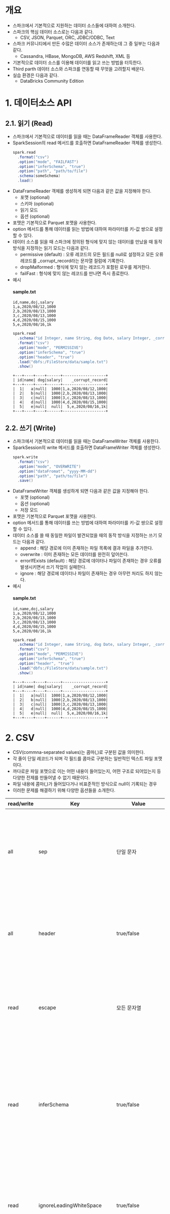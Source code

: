 # 개요
- 스파크에서 기본적으로 지원하는 데이터 소스들에 대하여 소개한다.
- 스파크의 핵심 데이터 소스로는 다음과 같다.
  - CSV, JSON, Parquet, ORC, JDBC/ODBC, Text
- 스파크 커뮤니티에서 만든 수많은 데이터 소스가 존재하는데 그 중 일부는 다음과 같다.
  - Cassandra, HBase, MongoDB, AWS Redshift, XML 등
- 기본적으로 데이터 소스를 이용해 데이터를 읽고 쓰는 방법을 터득한다.
- Third parth 데이터 소스와 스파크를 연동할 때 무엇을 고려할지 배운다.
- 실습 환경은 다음과 같다.
  - DataBricks Community Edition

# 1. 데이터소스 API

## 2.1. 읽기 (Read)
- 스파크에서 기본적으로 데이터를 읽을 때는 DataFrameReader 객체를 사용한다.
- SparkSession의 read 메서드를 호출하면 DataFrameReader 객체를 생성한다.
  ```scala
  spark.read
    .format("csv")
    .option("mode", "FAILFAST")
    .option("inferSchema", "true")
    .option("path", "path/to/file")
    .schema(someSchema)
    .load()
  ```
- DataFrameReader 객체를 생성하게 되면 다음과 같은 값을 지정해야 한다.
  - 포맷 (optional)
  - 스키마 (optional)
  - 읽기 모드
  - 옵션 (optional)
- 포맷은 기본적으로 Parquet 포맷을 사용한다.
- option 메서드를 통해 데이터를 읽는 방법에 대하여 파라미터를 키-값 쌍으로 설정할 수 있다.
- 데이터 소스를 읽을 때 스파크에 정의된 형식에 맞지 않는 데이터를 만났을 때 동작 방식을 지정하는 읽기 모드는 다음과 같다.
  - permissive (default) : 오류 레코드의 모든 필드를 null로 설정하고 모든 오류 레코드를 _corrupt_record라는 문자열 컬럼에 기록한다.
  - dropMalformed : 형식에 맞지 않는 레코드가 포함된 로우를 제거한다.
  - failFast : 형식에 맞지 않는 레코드를 만나면 즉시 종료한다.
- 예시
  #### sample.txt
  ```text
  id,name,doj,salary
  1,a,2020/08/12,1000
  2,b,2020/08/13,1000
  3,c,2020/08/13,1000
  4,d,2020/08/15,1000
  5,e,2020/08/16,1k
  ```
  ```scala
  spark.read
    .schema("id Integer, name String, dog Date, salary Integer, _corrupt_record String")
    .format("csv")
    .option("mode", "PERMISSIVE")
    .option("inferSchema", "true")
    .option("header", "true")
    .load("dbfs:/FileStore/data/sample.txt")
    .show()
  ```
  ```text
  +---+----+----+------+-------------------+
  | id|name| dog|salary|    _corrupt_record|
  +---+----+----+------+-------------------+
  |  1|   a|null|  1000|1,a,2020/08/12,1000|
  |  2|   b|null|  1000|2,b,2020/08/13,1000|
  |  3|   c|null|  1000|3,c,2020/08/13,1000|
  |  4|   d|null|  1000|4,d,2020/08/15,1000|
  |  5|   e|null|  null|  5,e,2020/08/16,1k|
  +---+----+----+------+-------------------+
  ```
  
## 2.2. 쓰기 (Write)
- 스파크에서 기본적으로 데이터를 읽을 때는 DataFrameWriter 객체를 사용한다.
- SparkSession의 write 메서드를 호출하면 DataFrameWriter 객체를 생성한다.
  ```scala
  spark.write
    .format("csv")
    .option("mode", "OVERWRITE")
    .option("dataFromat", "yyyy-MM-dd")
    .option("path", "path/to/file")
    .save()
  ```
- DataFrameWriter 객체를 생성하게 되면 다음과 같은 값을 지정해야 한다. 
  - 포맷 (optional)
  - 옵션 (optional)
  - 저장 모드 
- 포맷은 기본적으로 Parquet 포맷을 사용한다. 
- option 메서드를 통해 데이터를 쓰는 방법에 대하여 파라미터를 키-값 쌍으로 설정할 수 있다. 
- 데이터 소스를 쓸 때 동일한 파일이 발견되었을 때의 동작 방식을 지정하는 쓰기 모드는 다음과 같다.
  - append : 해당 경로에 이미 존재하는 파일 목록에 결과 파일을 추가한다.
  - overwrite : 이미 존재하는 모든 데이터를 완전히 덮어쓴다.
  - errorIfExists (default) : 해당 경로에 데이터나 파일이 존재하는 경우 오류를 발생시키면서 쓰기 작업이 실패한다.
  - ignore : 해당 경로에 데이터나 파일이 존재하는 경우 아무런 처리도 하지 않는다.
- 예시
  #### sample.txt
  ```text
  id,name,doj,salary
  1,a,2020/08/12,1000
  2,b,2020/08/13,1000
  3,c,2020/08/13,1000
  4,d,2020/08/15,1000
  5,e,2020/08/16,1k
  ```
  ```scala
  spark.read
    .schema("id Integer, name String, dog Date, salary Integer, _corrupt_record String")
    .format("csv")
    .option("mode", "PERMISSIVE")
    .option("inferSchema", "true")
    .option("header", "true")
    .load("dbfs:/FileStore/data/sample.txt")
    .show()
  ```
  ```text
  +---+----+----+------+-------------------+
  | id|name| dog|salary|    _corrupt_record|
  +---+----+----+------+-------------------+
  |  1|   a|null|  1000|1,a,2020/08/12,1000|
  |  2|   b|null|  1000|2,b,2020/08/13,1000|
  |  3|   c|null|  1000|3,c,2020/08/13,1000|
  |  4|   d|null|  1000|4,d,2020/08/15,1000|
  |  5|   e|null|  null|  5,e,2020/08/16,1k|
  +---+----+----+------+-------------------+
  ```
  
# 2. CSV
- CSV(commna-separated values)는 콤마(,)로 구분된 값을 의미한다.
- 각 줄이 단일 레코드가 되며 각 필드를 콤마로 구분하는 일반적인 텍스트 파일 포맷이다.
- 까다로운 파일 포맷으로 이는 어떤 내용이 들어있는지, 어떤 구조로 되어있는지 등 다양한 전제를 만들어낼 수 없기 때문이다. 
- 파일 내용에 콤마(,)가 들어있다거나 비표준적인 방식으로 null이 기록되는 경우
- 이러한 문제를 해결하기 위해 다양한 옵션들을 소개한다.

|read/write|Key|Value| Default                    | 설명                                                                         |
|---|---|---|----------------------------|----------------------------------------------------------------------------|
|all|sep|단일 문자| ,                          | 각 필드와 값을 구분하는데 사용되는 단일 문자                                                  |
|all|header|true/false| false                      | 첫 번째 줄이 컬럼명인지 나타내는 불리언값                                                    |
|read|escape|모든 문자열| \                          | 스파크에서 이스케이프 처리할 문자                                                         |
|read|inferSchema|true/false| false                      | 스파크가 파일을 읽을 때 컬럼의 데이터 타입을 추론할 지 정의                                         |
|read|ignoreLeadingWhiteSpace|true/false| false                      | 값을 읽을 때 값의 선행 공백을 무시할지 정의                                                  |
|read|ignoreTrailingWhiteSpace|true/false| false                      | 값을 읽을 때 값의 후행 공백을 무시할지 정의                                                  |
|all|nullValue|모든 문자열| ""                         | 파일에서 null 값을 나타내는 문자                                                       |
|all|nanValue|모든 문자열| NaN                        | CSV 파일에서 NaN이 값없음을 나타내는 문자를 선언                                             |
|all|positiveInf|모든 문자열 또는 문자| Inf                        | 양의 무한 값을 나타내는 문자(열)을 선언                                                    |
|all|negativeInf|모든 문자열 또는 문자| -Inf                       | 음의 무한 값을 나타내는 문자(열)을 선언                                                    |
|all|compression/codec|none, uncompressed, bzip2, defalte, gzip, lz4, snappy| none                       | 스파크가 파일을 읽고 쓸 때 사용하는 압축 코덱을 정의                                             |
|all|dateFormat|자바의 SimpleDataFormat을 따르는 모든 문자열 또는 문자| yyyy-MM-dd                 | 날짜 데이터 타입인 모든 필드에서 사용할 날짜 형식                                               |
|all|timestampFormat|자바의 SimpleDataFormat을 따르는 모든 문자열 또는 문자| yyyy-MM-dd'T'HH:mm:ss.SSSZZ | 타임스탬프 데이터 타입인 모든 필드에서 사용할 날짜 형식                                            |
|read|maxColumns|모든 정수| 20480                      | 파일을 구성하는 최대 컬럼 수를 선언                                                       |
|read|maxCharsPerColumn|모든 정수| 1000000                    | 컬럼의 문자 최대 길이를 선언                                                           |
|read|escapeQuotes|true/false| true                       | 스파크가 파일의 라인에 포함된 인용부호를 이스케이프 할 지 선언                                        |
|read|maxMalformedLogPerPartition|모든 정수| 10                         | 스파크가 각 파티션 별로 비정상적인 레코드를 발견했을 때 기록할 최대 수. 해당 숫자를 초과하는 비 정상적인 레코드는 모두 무시된다. |
|write|quoteAll|true/false| false                      | 인용부호 문자가 있는 값을 이스케이프 처리하지 않고 전체 값을 인용 부호로 묶을지 여부                           |
|read|multiLine|true/false| false                      | 하나의 논리적 레코드가 여러 줄로 이어진 CSV 파일 읽기를 허용할지 여부                                  |

- 읽기 예시
  ```scala
  import org.apache.spark.sql.types.{StructField, StructType, StringType, LongType}

  val myManualSchema = new StructType(Array(
  new StructField("DEST_COUNTRY_NAME", StringType, true),
  new StructField("ORIGIN_COUNTRY_NAME", StringType, true),
  new StructField("count", LongType, true)))
  
  val csv_df = spark.read.format("csv")
  .option("header", "true")
  .option("mode", "FAILFAST")
  .schema(myManualSchema)
  .load("dbfs:/FileStore/data/2010_summary.csv")
  
  csv_df.show()
  ```
- 쓰기 예시
  ```scala
  csv_df.write.format("csv").mode("overwrite").option("sep", "\t").save("/tmp/2010_summary.csv")
  ```
- 스파크는 지연 연산 특성이 있으므로 데이터 프레임을 정의하는 시점이 아닌 잡 실행 시점에만 오류가 발생한다.

# 3. JSON
- JSON(JavaScript Object Notion)은 기본적으로 줄로 구분된(line-delimidated) JSON을 기본적으로 사용한다.
- 또한, multiLine 옵션을 사용하여 줄로 구분된 방식과 여러 줄로 구분된 방식을 선택적으로 사용할 수 있다.
- 줄로 구분된 JSON의 포맷이 안정적인 포맷이므로 이 방식을 사용하는 것을 추천한다.
- JSON 객체를 다룰 때 사용하는 옵션은 다음과 같다.

|read/write|Key|Value| Default                    | 설명                                                                         |
|---|---|---|----------------------------|----------------------------------------------------------------------------|
|all|compression/codec|none, uncompressed, bzip2, defalte, gzip, lz4, snappy|none|스파크가 파일을 읽고 쓸 때 사용하는 압축 코덱을 정의|
|all|dateFormat|자바의 SimpleDataFormat을 따르는 모든 문자열 또는 문자|yyyy-MM-dd|날짜 데이터 타입인 모든 필드에서 사용할 날짜 형식|
|all|timestampFormat|자바의 SimpleDataFormat을 따르는 모든 문자열 또는 문자|yyyy-MM-dd'T'HH:mm:ss.SSSZZ|타임스탬프 데이터 타입인 모든 필드에서 사용할 날짜 형식|
|read|primitiveAsString|ture/false|false|모든 primitive 값을 문자열로 추정할지 정의|
|read|allowComments|true/false|false|JSON 레코드에서 자바나 C++ 스타일로 된 코멘트를 무시할지 정의|
|read|alloUnquotedFieldNames|true/false|false|인용부호로 감싸여 있지 않은 JSON 필드명을 허용할지 정의|
|read|allowSingleQuotes|true/false|true|인용부호로 큰따옴표(") 대신 작은따옴표(')를 허용할지 정의|
|read|allowNumericLeadingZeros|true/false|false|숫자 앞에 0을 허용할지 정의|
|read|alloBackslashEscapingAnyCharacter|true/false|false|백슬리시 인용부호 메커니즘을 사용한 인용부호를 허용할지 정의|
|read|ColumnNameOfCorruptRecord|모든 문자열|spark.sql.columnNameOfCorruptRecord 속성의 설정값|permissive 모드에서 생성된 비정상 문자열을 가진 새로운 필드명을 변경할 수 있다. 해당 값을 설정하면 spark.sql.columnNameOfCorruptRecord 설정값 대신 적용|
|read|multiLine|true/false|false|줄로 구분되지 않은 JSON 파일의 읽기를 허용할지 정의|

- 읽기 예시
  ```scala
  spark.read.format("json")
    .option("mode", "FAILFAST")
    .schema(myManualSchema)
    .load("dbfs:/FileStore/data/flight-data/json/2010_summary.json")
    .show(5) 
  ```
  ```text
  +-----------------+-------------------+-----+
  |DEST_COUNTRY_NAME|ORIGIN_COUNTRY_NAME|count|
  +-----------------+-------------------+-----+
  |    United States|            Romania|    1|
  |    United States|            Ireland|  264|
  |    United States|              India|   69|
  |            Egypt|      United States|   24|
  |Equatorial Guinea|      United States|    1|
  +-----------------+-------------------+-----+
  ```
- 쓰기 예시
  ```scala
  csv_df.write.format("json").mode("overwrite").save("/tmp/my-json-file.json")
  ```
  ```shell
  %fs
  ls /tmp/my-json-file.json/
  ```
  ```text
  path,name,size,modificationTime
  dbfs:/tmp/my-json-file.json/_SUCCESS,_SUCCESS,0,1690830377000
  dbfs:/tmp/my-json-file.json/_committed_5178524152520899269,_committed_5178524152520899269,112,1690830377000
  dbfs:/tmp/my-json-file.json/_started_5178524152520899269,_started_5178524152520899269,0,1690830376000
  dbfs:/tmp/my-json-file.json/part-00000-tid-5178524152520899269-2cb0b929-046b-45a8-9157-077740e18ab0-4-1-c000.json,part-00000-tid-5178524152520899269-2cb0b929-046b-45a8-9157-077740e18ab0-4-1-c000.json,21353,1690830377000
  ```
  ```shell
  %fs
  head /tmp/my-json-file.json/part-00000-tid-5178524152520899269-2cb0b929-046b-45a8-9157-077740e18ab0-4-1-c000.json
  ```
  ```text
  {"DEST_COUNTRY_NAME":"United States","ORIGIN_COUNTRY_NAME":"Romania","count":1}
  {"DEST_COUNTRY_NAME":"United States","ORIGIN_COUNTRY_NAME":"Ireland","count":264}
  {"DEST_COUNTRY_NAME":"United States","ORIGIN_COUNTRY_NAME":"India","count":69}
  {"DEST_COUNTRY_NAME":"Egypt","ORIGIN_COUNTRY_NAME":"United States","count":24}
  ... (skip)
  ```
  
# 4. Parquet
- Parquet는 다양한 스토리지 최적화 기술을 제공하는 오픈소스로 만들어진 컬럼 기반의 데이터 저장 방식이다. 
- 저장소 공간을 절약할 수 있고 전체 파일을 읽는 대신 개별 컬럼을 읽을 수 있으며 컬럼 기반의 압축 기능을 제공한다. 
- 특히, 아파치 스파크와 호환이 잘되기 때문에 스파크의 기본 파일 포맷으로 사용된다. 
- Parquet는 JSON, CSV보다 훨씬 효율적으로 동작하므로 장기 저장용 데이터는 Parquet 포맷으로 저장하는 것을 추천한다. 
- 또한, 복합 데이터 타입(struct, array, map)을 지원한다. 
- Parquet 데이터를 다룰 때 사용하는 옵션은 다음과 같다.

|read/write|Key|Value| Default                    | 설명                                                                         |
|---|---|---|----------------------------|----------------------------------------------------------------------------|
|all|compression/codec|none, uncompressed, bzip2, defalte, gzip, lz4, snappy|none|스파크가 파일을 읽고 쓸 때 사용하는 압축 코덱을 정의|
|read|mergeSchema|true/false|spark.sql.parquet.mergeSchema 속성의 설정값|동일한 테이블이나 폴더에 신규 추가된 Parquet 파일에 컬럼을 점진적으로 추가할 수 있다. 이러한 기능을 활성화하거나 비활성화하기 위해 해당 옵션을 사용한다.|

  - Parquet 경우에는 데이터를 저장할 때 자체 스키마를 사용해 데이터를 저장하기 때문에 옵션이 거의 없다. 
  - DataFrame을 표현하기 위해 정확한 스키마가 필요한 경우에만 스키마를 설정한다. (schema-on-read 방식을 지원하기 때문에 사실 거의 필요는 없음)
  - Parquet 파일은 스키마가 파일 자체에 내장되어 있으므로 스키마 추정이 필요 없다.

- 읽기 예시
  ```scala
  spark.read.format("parquet")
    .load("dbfs:/FileStore/data/flight-data/parquet/2010-summary.parquet")
    .show(5)
  ```
  ```text
  +-----------------+-------------------+-----+
  |DEST_COUNTRY_NAME|ORIGIN_COUNTRY_NAME|count|
  +-----------------+-------------------+-----+
  |    United States|            Romania|    1|
  |    United States|            Ireland|  264|
  |    United States|              India|   69|
  |            Egypt|      United States|   24|
  |Equatorial Guinea|      United States|    1|
  +-----------------+-------------------+-----+
  only showing top 5 rows
    ```
- 쓰기 예시
  ```scala
  csv_df.write.format("parquet").mode("overwrite").save("/tmp/my-parquet-file.parquet")
  ```
  ```shell
  %fs
  ls FileStore/data/flight-data/parquet/2010-summary.parquet/
  ```
  ```text
  path,name,size,modificationTime
  dbfs:/tmp/my-parquet-file.parquet/_SUCCESS,_SUCCESS,0,1690831196000
  dbfs:/tmp/my-parquet-file.parquet/_committed_7876934312199867966,_committed_7876934312199867966,122,1690831196000
  dbfs:/tmp/my-parquet-file.parquet/_started_7876934312199867966,_started_7876934312199867966,0,1690831193000
  dbfs:/tmp/my-parquet-file.parquet/part-00000-tid-7876934312199867966-8f4c074c-aacf-4f26-906f-1e24c267c467-5-1-c000.snappy.parquet,part-00000-tid-7876934312199867966-8f4c074c-aacf-4f26-906f-1e24c267c467-5-1-c000.snappy.parquet,5488,1690831196000
  ```

# 5. ORC
- ORC는 하둡 워크로드를 위해 설계된 자기 기술적(self-describing)이며 데이터 타입을 인식할 수 있는 컬럼 기반의 파일 포맷이다. 
- 대규모 스트리밍 읽기에 최적화되어 있을 뿐만 아니라 필요한 로우를 신속하게 찾아낼 수 있는 기능이 통합되어 있다. 
- 스파크에서는 ORC 파일 포맷을 효율적으로 사용할 수 있으므로 별도의 옵션 지정 없이 데이터를 읽을 수 있다.
- Parquet 파일은 스파크에 최적화 된 반면 ORC는 Hive에 최적화되어 있다.
- 읽기 예시
  ```scala
  spark.read.format("orc")
    .load("dbfs:/FileStore/data/flight-data/orc/2010-summary.orc")
    .show(5)
  ```
  ```text
  +-----------------+-------------------+-----+
  |DEST_COUNTRY_NAME|ORIGIN_COUNTRY_NAME|count|
  +-----------------+-------------------+-----+
  |    United States|            Romania|    1|
  |    United States|            Ireland|  264|
  |    United States|              India|   69|
  |            Egypt|      United States|   24|
  |Equatorial Guinea|      United States|    1|
  +-----------------+-------------------+-----+
  ```
- 쓰기 예시
  ```scala
  csv_df.write.format("orc").mode("overwrite").save("/tmp/my-orc-file.orc")
  ```
  ```shell
  %fs 
  ls /tmp/my-orc-file.orc/
  ```
  ```text
  path,name,size,modificationTime
  dbfs:/tmp/my-orc-file.orc/_SUCCESS,_SUCCESS,0,1690832777000
  dbfs:/tmp/my-orc-file.orc/_committed_2739091522261783320,_committed_2739091522261783320,118,1690832777000
  dbfs:/tmp/my-orc-file.orc/_started_2739091522261783320,_started_2739091522261783320,0,1690832776000
  dbfs:/tmp/my-orc-file.orc/part-00000-tid-2739091522261783320-500ff9ea-c56d-4303-af08-696279992748-9-1-c000.snappy.orc,part-00000-tid-2739091522261783320-500ff9ea-c56d-4303-af08-696279992748-9-1-c000.snappy.orc,3929,1690832776000
  ```

# 6. SQL 데이터베이스
- 사용자는 SQL를 지원하는 다양한 시스템에 SQL 데이터 소스를 연결할 수 있다.
- 예를 들어 MySQL, PostgreSQL, Oracle 데이터베이스에 접속할 수 있다.
- 데이터베이스는 인증 정보나 접속과 관련된 옵션이 추가적으로 필요하고 실제로 데이터베이스 시스템에 접속이 가능한지 네트워크 상태를 확인해야 한다.
- 해당 단원에서는 SQLite 실행을 위한 참고용 샘플을 대상으로 실습을 진행한다.
- 데이터베이스의 데이터를 읽고 쓰기 위해서는 스파크 classpath에 데이터베이스의 JDBC 드라이버를 추가하고 적절한 JDBC Jar 파일을 제공해야 한다.
  - 예시 : PostgreSQL
  ```shell
  %sh
  ./bin/spark-shell \
  --driver-class-path postgresql-9.4.1207.jar \
  --jars postgresql-9.4.1207.jar
  ```
- JDBC 데이터 소스를 다룰 때 옵션은 다음과 같다.

|속성명| 의미                                                                                                                                                                                                                                                                                     |
|---|----------------------------------------------------------------------------------------------------------------------------------------------------------------------------------------------------------------------------------------------------------------------------------------|
|url| 접속을 위한 JDBC URL. 소스 시스템에 특화된 설정은 URL에 지정할 수 있다. <br> ex) jdbc:postgresql://localhost/test?user=fred&password=secret|
|dbtable| 읽을 JDBC 테이블을 설정한다. SQL 쿼리의 FROM 절에 유효한 모든 것을 사용할 수 있다. <br> 예를 들어 전체 테이블 대신 괄호 안에 서브쿼리를 사용할 수도 있다.|
|driver| 지정한 URL에 접속할 때 사용할 JDBC 드라이버 클래스 명을 지정한다.|
|partitionColumn,lowerBound, upperBound| 세 가지 옵션은 항상 같이 지정해야 하며, numPartitions 또한 반드시 지정해야 한다. <br> 이러한 속성은 다수의 워커에서 병렬로 테이블을 나눠 읽는 방법을 정의한다. partitionColumn은 반드시 해당 테이블의 수치형 컬럼이어야 한다. <br> lowerBound와 upperBound는 테이블의 로우를 필터링하는데 사용되는 것이 아니라 각 파티션의 범위를 결정하는데 사용된다. <br> 따라서 테이블의 모든 로우는 분할되어 반환된다. <br> 해당 옵션은 읽기에만 적용된다. |
|numPartitions| 테이블의 데이터를 병렬로 읽거나 쓰기 작업에 사용할 수 있는 최대 파티션 수를 결정한다. <br> 해당 속성은 최대 동시 JDBC 연결 수를 결정한다. <br> 쓰기에 사용되는 파티션 수가 이 값을 초과하는 경우 쓰기 연산 전에 coalesce(numPartitions)를 실행하여 파티션 수를 해당 값에 맞게 줄이게 된다.|
|fetchSize| 한 번에 얼마나 많은 로우를 가져올지 결정하는 JDBC의 fetch size를 설정한다.<br> 해당 옵션은 기본적으로 fetch size가 작게 설정된 JDBC 드라이버의 성능을 올리는데 도움이 된다. (Oracle default:10) <br> 해당 옵션은 읽기에만 적용된다.|
|batchSize| 한 번에 얼마나 많은 로우를 저장할지 결정하는 JDBC의 batch size를 설정한다. <br> 해당 옵션은 JDBC 드라이버의 성능을 향상시킬 수 있다. <br> 해당 옵션은 쓰기에만 적용되며 기본값은 1000이다.|
|isolationLevel| 현재 연결에 적용되는 트랜잭션 격리 수준을 정의한다. <br> 해당 옵션은 JDBC Connection 객체에서 정의하는 표준 트랜잭션 격리 수준에 해당하는 None, READ_COMMITTED, READ_UNCOMMITTED, REPETABLE_READ, SERIALIZABLE 중에 하나가 될 수 있다. (자세한 내용은 java.sql.Connection 문서를 참고)                                                                       |
|truncate| JDBC writer 관련 옵션이다. SaveMode.Overwrite가 활성화 되면 스파크는 기존 테이블을 삭제하거나 재생성하는 대신 데이터베이스의 truncate 명령을 실행한다. <br> 이런 동작 방식이 더 효율적일 수 있으며 인덱스 같은 테이블 메타데이터가 제거되는 현상을 방지할 수 있다. <br> 하지만 신규 데이터가 현재 스키마와 다른 경우와 같이 일부 경우에는 정상적으로 동작하지 않을 수 있다. <br> 해당 옵션의 기본값은 false이며 쓰기에만 적용된다.             |
|createTableOptions| JDBC write 관련 옵션이다. 해당 옵션을 지정하면 테이블 생성 시 특정 테이블의 데이터베이스와 파티션 옵션을 설정할 수 있다. <br> ex) CREATE TABLE t (name string) ENGINE=InnoDB <br> 해당 옵션은 쓰기에만 적용된다.|
|createTableColumnTypes| 테이블을 생성할 때 기본값 대신 데이터베이스 컬럼 데이터 타입을 정의한다. <br> 데이터 타입 정보는 반드시 CREATE TABLE 구문에서 사용하는 컬럼 정의 구문과 동일한 형식으로 지정해야 한다. <br> 지정된 타입은 유효한 스파크 SQL 타입이어야 한다. <br> 해당 옵션은 쓰기에만 적용된다.|

- 읽기 예시
  ```scala
  val driver =  "org.sqlite.JDBC"
  val path = "tmp/my_sqlite.db"
  val url = s"jdbc:sqlite:/${path}"
  val tablename = "flight_info"
  ```
  ```scala
  import java.sql.DriverManager
  val connection = DriverManager.getConnection(url)
  connection.isClosed()
  connection.close()
  ```
  ```scala
  val dbDataFrame = spark.read.format("jdbc")
    .option("url", url)
    .option("dbtable", tablename)
    .option("driver",  driver)
    .load()
  
  dbDataFrame.show(5)
  ```
  ```text
  +-----------------+-------------------+-----+
  |DEST_COUNTRY_NAME|ORIGIN_COUNTRY_NAME|count|
  +-----------------+-------------------+-----+
  |    United States|            Romania|    1|
  |    United States|            Ireland|  264|
  |    United States|              India|   69|
  |            Egypt|      United States|   24|
  |Equatorial Guinea|      United States|    1|
  +-----------------+-------------------+-----+
  ```
  - 스파크에는 데이터베이스 테이블에서 스키마 정보를 읽어 테이블에 존재하는 컬럼의 데이터 타입을 스파크의 데이터 타입으로 변환한다.
  - 따라서 생성된 데이터 프레임은 스파크의 데이터 프레임 처럼 자유롭게 사용할 수 있다.
- 쓰기 예시
  ```scala
  val newPath = "jdbc:sqlite://tmp/my-sqlite.db"
  csv_df.write.mode("overwrite").jdbc(newPath, tablename, props)
  ```
  ```scala
  spark.read.jdbc(newPath, tablename, props).count() // 255
  ```
  ```text
  res131: Long = 255
  ```
## 7.1. 쿼리 푸시 다운
- 스파크는 DataFrame을 만들기 전에 데이터베이스 자체에서 데이터를 필터링하도록 만들 수 있다.
- 예를 들어, 아래 예제에서 사용한 쿼리의 실행 계획을 한 번 보면 테이블의 여러 컬럼 중 관련이 있는 컬럼만 선택한다는 것을 알 수 있다.
  ```scala
  dbDataFrame.select("DEST_COUNTRY_NAME").distinct().explain
  ```
  ```text
  == Physical Plan ==
  AdaptiveSparkPlan isFinalPlan=false
  +- HashAggregate(keys=[DEST_COUNTRY_NAME#733], functions=[])
    +- Exchange hashpartitioning(DEST_COUNTRY_NAME#733, 200), ENSURE_REQUIREMENTS, [plan_id=404]
        +- HashAggregate(keys=[DEST_COUNTRY_NAME#733], functions=[])
            +- Scan JDBCRelation(flight_info) [numPartitions=1] [DEST_COUNTRY_NAME#733] PushedFilters: [], ReadSchema: struct<DEST_COUNTRY_NAME:string>
  ```
- 스파크는 특정 유형의 쿼리를 더 나은 방식으로 처리할 수 있다.
- Dataframe에 filter를 명시하면 스파크는 해당 필터에 대한 처리를 데이터베이스로 위임(push down) 한다.
  ```scala
  dbDataFrame.filter("DEST_COUNTRY_NAME in ('Anguilla', 'Sweden')").explain
  ```
  ```text
  == Physical Plan ==
  *(1) Scan JDBCRelation(flight_info) [numPartitions=1] [DEST_COUNTRY_NAME#733,ORIGIN_COUNTRY_NAME#734,count#735]
  PushedFilters: [*In(DEST_COUNTRY_NAME, [Anguilla,Sweden])], ReadSchema: struct<DEST_COUNTRY_NAME:string,ORIGIN_COUNTRY_NAME:string,count:decimal(20,0)>
  ```
- 스파크의 모든 함수는 사용하는 SQL 데이터베이스에 맞게 변환하지 못하는 경우도 있다.
- 이러한 경우에는 전체 SQL 쿼리를 데이터베이스에 전달하여 DataFrame으로 전달받을 수 있다.
  ```scala
  val pushdownQuery = """(SELECT DISTINCT(DEST_COUNTRY_NAME) FROM flight_info) AS flight_info"""

  val dbDataFrame = spark.read.format("jdbc")
  .option("url", url).option("dbtable", pushdownQuery).option("driver",  driver)
  .load()

  dbDataFrame.show(5)
  ```
  ```text
  +-----------------+
  |DEST_COUNTRY_NAME|
  +-----------------+
  |    United States|
  |            Egypt|
  |Equatorial Guinea|
  |       Costa Rica|
  |          Senegal|
  +-----------------+

  ```
  ```scala
  dbDataFrame.explain
  ```
  ```text
  == Physical Plan ==
  *(1) Scan JDBCRelation((SELECT DISTINCT(DEST_COUNTRY_NAME) FROM flight_info)
  AS flight_info) [numPartitions=1] [DEST_COUNTRY_NAME#779] PushedFilters: [], ReadSchema: struct<DEST_COUNTRY_NAME:string>
  ```
## 7.2. 데이터베이스 병렬로 읽기
- 스파크는 파일 크기, 파일 유형 그리고 압축 방식에 따라 여러 파일을 읽어 하나의 파티션으로 만들거나 여러 파티션을 하나의 파일로 만드는 알고리즘을 가지고 잇다.
- 파일이 가진 유연성은 SQL 데이터베이스에도 존재하지만 몇 가지 수동적인 설정이 필요하다.
  - 이전 옵션 목록 중 numPartitions 옵션을 사용하여 읽기 및 쓰기용 동시 작업 수를 제한할 수 있는 최대 파티션 수를 설정할 수 있다.
  ```scala
  val dbDataFrame = spark.read.format("jdbc")
    .option("url", url).option("dbtable", tablename).option("driver", driver)
    .option("numPartitions", 10).load()
  ```
  - numPartitions 값이 너무 높으면 동시에 많은 쿼리가 발생하기 때문에 성능이 저하될 수 있다. 50보다 높게 설정하지 않도록 주의해야 한다.
    - https://docs.databricks.com/external-data/jdbc.html#language-scala
  - partitionColumn 옵션을 사용 시 원본 데이터베이스에서 인덱스가 존재하는 열을 선택하면 쿼리 속도를 더 높일 수 있다.
  ```scala
  val employees_table = spark.read
    .format("jdbc")
    .option("url", "<jdbc-url>")
    .option("dbtable", "<table-name>")
    .option("user", "<username>")
    .option("password", "<password>")
    // a column that can be used that has a uniformly distributed range of values that can be used for parallelization
    .option("partitionColumn", "<partition-key>")
    // lowest value to pull data for with the partitionColumn
    .option("lowerBound", "<min-value>")
    // max value to pull data for with the partitionColumn
    .option("upperBound", "<max-value>")
    // number of partitions to distribute the data into. Do not set this very large (~hundreds)
    .option("numPartitions", 8)
    .load()
  ```
  - 위와 같은 설정을 활용하여 데이터베이스에서 일어날 수 있는 과도한 쓰기나 읽기를 막을 수 있다.
- 명시적으로 조건절을 SQL 데이터베이스에 위임할 수 있다.
  - 이러한 최적화 방법은 조건절을 명시함으로써 특정 파티션에 특정 데이터의 물리적 위치를 제어할 수 있다.
  - 전체 데이터 중 Anguilla와 Sweden 두 국가의 데이터만 필요하다고 가정해보자.
  - 두 국가에 대한 필터를 데이터베이스에 위임(push down)하여 처리할 수 있지만 스파크 자체 파티션에 결과 데이터를 저장함으로써 더 많은 처리를 할 수도 있다.
  - 데이터 소스 생성 시 조건절 목록을 정의하여 스파크 자체 파티션에 결과 데이터를 저장할 수 있다.
  ```scala
  val props = new java.util.Properties
  props.setProperty("driver", "org.sqlite.JDBC")
  val predicates = Array(
    "DEST_COUNTRY_NAME = 'Sweden' OR ORIGIN_COUNTRY_NAME = 'Sweden'",
    "DEST_COUNTRY_NAME = 'Anguilla' OR ORIGIN_COUNTRY_NAME = 'Anguilla'")
  spark.read.jdbc(url, tablename, predicates, props).show()
  spark.read.jdbc(url, tablename, predicates, props).rdd.getNumPartitions // 2
  ```
  ```text
  +-----------------+-------------------+-----+
  |DEST_COUNTRY_NAME|ORIGIN_COUNTRY_NAME|count|
  +-----------------+-------------------+-----+
  |           Sweden|      United States|   65|
  |    United States|             Sweden|   73|
  |         Anguilla|      United States|   21|
  |    United States|           Anguilla|   20|
  +-----------------+-------------------+-----+
  ```
- 연관성 없는 조건절을 정의하면 중복 로우가 많이 발생할 수 있다.
  ```scala
  val props = new java.util.Properties
  props.setProperty("driver", "org.sqlite.JDBC")
  val predicates = Array(
    "DEST_COUNTRY_NAME != 'Sweden' OR ORIGIN_COUNTRY_NAME != 'Sweden'",
    "DEST_COUNTRY_NAME != 'Anguilla' OR ORIGIN_COUNTRY_NAME != 'Anguilla'")
   
  spark.read.jdbc(url, tablename, predicates, props).show()
  spark.read.jdbc(url, tablename, predicates, props).rdd.getNumPartitions // 2
  spark.read.jdbc(url, tablename, predicates, props).count() // 510
  ```
  ```text
  +--------------------+-------------------+-----+
  |   DEST_COUNTRY_NAME|ORIGIN_COUNTRY_NAME|count|
  +--------------------+-------------------+-----+
  |       United States|            Romania|    1|
  |       United States|            Ireland|  264|
  |       United States|              India|   69|
  |               Egypt|      United States|   24|
  |   Equatorial Guinea|      United States|    1|
  |       United States|          Singapore|   25|
  |       United States|            Grenada|   54|
  |          Costa Rica|      United States|  477|
  |             Senegal|      United States|   29|
  |       United States|   Marshall Islands|   44|
  |              Guyana|      United States|   17|
  |       United States|       Sint Maarten|   53|
  |               Malta|      United States|    1|
  |             Bolivia|      United States|   46|
  |            Anguilla|      United States|   21|
  |Turks and Caicos ...|      United States|  136|
  |       United States|        Afghanistan|    2|
  |Saint Vincent and...|      United States|    1|
  |               Italy|      United States|  390|
  |       United States|             Russia|  156|
  +--------------------+-------------------+-----+
  only showing top 20 rows
  ```
## 7.3 슬라이딩 윈도우 기반의 파티셔닝
- 조건절을 기반으로 파티션을 분할할 수 있다.
- 수치형 컬럼을 기준으로 분할하며 lowerBound, uppderBound를 활용하여 파티션 내에 최소값과 최대값을 정의한다.
- 해당 범위 밖에 모든 값은 첫 번째 또는 마지막 파티션에 속한다. (서로 다른 파티션에 속한다?)
- 전체 파티션 수를 설정하게 되면 설정한 값만큼 병렬처리를 하게 된다.
- 즉, 스파크는 데이터베이스에 numPartitions 만큼 task를 생성하여 병렬로 쿼리를 실행하며 이 때, 각 쿼리에는 상한값(lowerBound)와 하한값(upperBound)로 정해진 상태에서 실행된다.
  ```scala
  val colName = "count"
  val lowerBound = 0L
  val upperBound = 348113L // this is the max count in our database
  val numPartitions = 10
  ```
  ```scala
  spark.read.jdbc(url,tablename,colName,lowerBound,upperBound,numPartitions,props).count() // 255
  ```
  ```text
  select * from tablename where colName between 0 and 348113;
  select * from tablename where colName between 348114 and 696227;
  ...
  ```
# 7. 텍스트 파일
- 일반 텍스트(plain-text) 파일도 읽을 수 있으며 파일의 각 라인은 DataFrame의 레코드에 해당된다.
- 아파치 로그 파일을 구조화 된 포맷으로 파싱하거나 자연어 처리를 위해 일반 텍스트를 파싱하는 경우가 있다.
- 텍스트 파일은 기본 데이터 타입의 유연성을 활용할 수 있으므로 Dataset API에서 사용하기에 아주 적절한 포맷이다.
- 읽기 예시
  ```scala
  spark.read.textFile("dbfs:/FileStore/data/2010_summary.csv")
  .selectExpr("split(value, ',') as rows").show()
  ```
  ```text
  +----------------------------------------------------+
  |rows                                                |
  +----------------------------------------------------+
  |[DEST_COUNTRY_NAME, ORIGIN_COUNTRY_NAME, count]     |
  |[United States, Romania, 1]                         |
  |[United States, Ireland, 264]                       |
  |[United States, India, 69]                          |
  |[Egypt, United States, 24]                          |
  |[Equatorial Guinea, United States, 1]               |
  |[United States, Singapore, 25]                      |
  |[United States, Grenada, 54]                        |
  |[Costa Rica, United States, 477]                    |
  |[Senegal, United States, 29]                        |
  |[United States, Marshall Islands, 44]               |
  |[Guyana, United States, 17]                         |
  |[United States, Sint Maarten, 53]                   |
  |[Malta, United States, 1]                           |
  |[Bolivia, United States, 46]                        |
  |[Anguilla, United States, 21]                       |
  |[Turks and Caicos Islands, United States, 136]      |
  |[United States, Afghanistan, 2]                     |
  |[Saint Vincent and the Grenadines, United States, 1]|
  |[Italy, United States, 390]                         |
  +----------------------------------------------------+
  only showing top 20 rows
  ```
- 쓰기 예시
  ```scala
  csv_df.select("DEST_COUNTRY_NAME").write.text("file:/tmp/simple-text-file.txt")
  
  ```
  ```shell
  %sh
  ls -ltr /tmp/simple-text-file.txt
  ```
  ```text
  total 8
  -rw-r--r-- 1 root root    0 Jul 31 22:58 _started_7371801202632364130
  -rw-r--r-- 1 root root 3124 Jul 31 22:58 part-00000-tid-7371801202632364130-3a365c58-4f2a-4648-bb7d-9ac9f304457f-304-1-c000.txt
  -rw-r--r-- 1 root root  113 Jul 31 22:58 _committed_7371801202632364130
  -rw-r--r-- 1 root root    0 Jul 31 22:58 _SUCCESS
  ```
- 텍스트 파일을 쓸 때는 문자열 컬럼 하나만 존재해야 한다. 그렇지 않으면 에러가 발생한다.
  ```scala
  csv_df.select("DEST_COUNTRY_NAME", "ORIGIN_COUNTRY_NAME").write.text("file:/tmp/simple-text-file2.txt")
  ```
  ```text
  AnalysisException: Text data source supports only a single column, and you have 2 columns.
  ```
- 파티셔닝 작업을 수행하면 더 많은 컬럼을 저장할 수 있다. 하지만 모든 파일에 컬럼을 추가하는 것이 아니라 텍스트 파일이 저장되는 디렉터리에 폴더별로 컬럼을 저장한다.
  ```scala
  csv_df.limit(10).select("DEST_COUNTRY_NAME", "count").write.partitionBy("count").text("file:/tmp/five-csv-files2.csv")
  ```
  ```shell
  %sh
  ls -ltr /tmp/five-csv-files2.csv
  ```
  ```text
  total 36
  drwxr-xr-x 2 root root 4096 Jul 31 22:57 count=29
  drwxr-xr-x 2 root root 4096 Jul 31 22:57 count=44
  drwxr-xr-x 2 root root 4096 Jul 31 22:57 count=1
  drwxr-xr-x 2 root root 4096 Jul 31 22:57 count=477
  drwxr-xr-x 2 root root 4096 Jul 31 22:57 count=264
  drwxr-xr-x 2 root root 4096 Jul 31 22:57 count=25
  drwxr-xr-x 2 root root 4096 Jul 31 22:57 count=69
  drwxr-xr-x 2 root root 4096 Jul 31 22:57 count=54
  drwxr-xr-x 2 root root 4096 Jul 31 22:57 count=24
  -rw-r--r-- 1 root root    0 Jul 31 22:57 _SUCCESS
  ```
# 8. 고급 I/O 개념
- 쓰기 작업 전에 파티션 수를 조절함으로써 병렬로 처리할 파일 수를 제어할 수 있다.
- 또한 버켓팅과 파티셔닝을 조절함으로써 데이터의 저장 구조를 제어할 수 있다.
  - 파티셔닝은 데이터를 디렉토리 별로 나누어 저장하는 방식이다.
  - 버켓팅은 데이터를 파일 별로 나누어 저장하는 방식이다.
  - 모두 데이터를 읽을 때 스캔해야 하는 데이터의 양을 줄이는 최적화 방법으로 두 가지 도구를 함께 써도 되고, 따로 써도 된다.

## 8.1. 분할 가능한 파일 타입과 압축 방식
- 특정 파일 포맷은 기본적으로 분할을 지원한다.
- 따라서 스파크에서 전체 파일이 아닌 쿼리에 필요한 부분만 읽을 수 있으므로 성능 향상에 도움이 된다.
- 모든 압축 방식이 분할 압축을 지원하지 않기 때문에 데이터 저장 방식에 따라 스파크 잡의 동작 성능에 영향을 끼칠 수 있다.
- 데이터를 저장할 때는 parquet 포맷과 gzip 압축 방식을 추천한다.

## 8.2. 병렬로 데이터 읽기
- 여러 executor가 같은 파일을 동시에 읽을 수는 없지만 여러 파일을 동시에 읽을 수는 있다.
- 다수의 파일이 존재하는 폴더를 읽을 때 폴더의 개별 파일은 DataFrame의 파티션에 해당된다.
- 따라서 사용 가능한 익스큐터를 이용해 병렬로 파일을 읽는다.

## 8.3. 병렬로 데이터 쓰기
- 파일이나 데이터 수는 데이터를 쓰는 시점에 DataFrame이 가진 파티션 수에 따라 달라질 수 있다.
- 기본적으로 데이터 파티션 하나 당 하나의 파일이 작성된다. 따라서 옵션에 지정한 파일명은 실제로 다수의 파일을 가진 디렉토리가 된다.
- 예시 (5개의 파티션으로 분할되어 파일을 생성)
  ```scala
  csv_df.limit(10).write
    .mode("overwrite")
    .partitionBy("DEST_COUNTRY_NAME")
    .save("file:/tmp/partitioned-files.parquet")
  ```
  ```shell
  %sh
  ls -ltr /tmp/partitioned-files.parquet
  ```
  ```text
  total 24
  drwxr-xr-x 2 root root 4096 Jul 31 23:10 DEST_COUNTRY_NAME=Costa Rica
  drwxr-xr-x 2 root root 4096 Jul 31 23:10 DEST_COUNTRY_NAME=Egypt
  drwxr-xr-x 2 root root 4096 Jul 31 23:10 DEST_COUNTRY_NAME=Equatorial Guinea
  drwxr-xr-x 2 root root 4096 Jul 31 23:10 DEST_COUNTRY_NAME=Senegal
  drwxr-xr-x 2 root root 4096 Jul 31 23:10 DEST_COUNTRY_NAME=United States
  drwxr-xr-x 2 root root 4096 Jul 31 23:10 _delta_log
  ```

### 8.3.1. 파티셔닝
- 파티셔닝은 어떤 데이터를 어디에 저장할 것인지 제어할 수 있는 기능이다.
- 파티셔닝된 디렉터리 또는 테이블에 파일을 쓸 때 디렉토리별로 컬럼 데이터를 인코딩하여 저장한다.
- 따라서 데이터를 읽을 때 전체 데이터셋을 스캔하지 않고 필요한 컬럼의 데이터만 읽을 수 있다.
- 위의 데이터에서 각 폴더는 조건절을 폴더명으로 사용하며 조건적을 만족하는 데이터가 저장된 parquet 파일을 가지고 있다.
  ```shell
  %sh
  ls -ltr /tmp/partitioned-files.parquet/DEST_COUNTRY_NAME=Senegal
  ```
  ```text
  total 4
  -rw-r--r-- 1 root root 951 Jul 31 23:10 part-00000-086ea84d-b0e1-43e3-a024-4835aa46d2cb.c000.snappy.parquet
  ```
- 파티셔닝은 필터링을 자주 사용하는 테이블을 가진 경우에 사용할 수 있는 가장 손쉬운 최적화 방식이다.
- 예를 들어, 전체 데이터를 스캔하지 않고 지난주 데이터만 보려면 날짜를 기준으로 파티션을 만들 수 있다.

### 8.3.2. 버켓팅
- 버켓팅은 각 파일에 저장된 데이터를 제어할 수 있는 또 다른 파일 조직화 기법이다.
- 동일한 버킷 ID를 가진 데이터가 하나의 물리적 파티션에 모두 모여있기 때문에 데이터를 읽을 때 셔플을 피할 수 있다.
- 즉, 데이터가 이후의 사용 방식에 맞춰 사전에 파티셔닝 되므로 조인이나 집계 시 발생하는 고비용의 셔플을 피할 수 있다.
  ```scala
  val numberBuckets = 10
  val columnToBucketBy = "count"
   
  csv_df.write
    .format("parquet")
    .mode("overwrite")
    .bucketBy(numberBuckets, columnToBucketBy)
    .saveAsTable("bucketedFiles")
  ```
  ```text
  path,name,size,modificationTime
  dbfs:/user/hive/warehouse/bucketedfiles/_SUCCESS,_SUCCESS,0,1690846049000
  dbfs:/user/hive/warehouse/bucketedfiles/_committed_2481057225640818158,_committed_2481057225640818158,1085,1690846049000
  dbfs:/user/hive/warehouse/bucketedfiles/_started_2481057225640818158,_started_2481057225640818158,0,1690846047000
  dbfs:/user/hive/warehouse/bucketedfiles/part-00000-tid-2481057225640818158-033c357b-fb1b-4984-93e2-5096b26ca14b-321-10_00009.c000.snappy.parquet,part-00000-tid-2481057225640818158-033c357b-fb1b-4984-93e2-5096b26ca14b-321-10_00009.c000.snappy.parquet,2002,1690846048000
  dbfs:/user/hive/warehouse/bucketedfiles/part-00000-tid-2481057225640818158-033c357b-fb1b-4984-93e2-5096b26ca14b-321-1_00000.c000.snappy.parquet,part-00000-tid-2481057225640818158-033c357b-fb1b-4984-93e2-5096b26ca14b-321-1_00000.c000.snappy.parquet,1817,1690846047000
  dbfs:/user/hive/warehouse/bucketedfiles/part-00000-tid-2481057225640818158-033c357b-fb1b-4984-93e2-5096b26ca14b-321-2_00001.c000.snappy.parquet,part-00000-tid-2481057225640818158-033c357b-fb1b-4984-93e2-5096b26ca14b-321-2_00001.c000.snappy.parquet,1651,1690846047000
  dbfs:/user/hive/warehouse/bucketedfiles/part-00000-tid-2481057225640818158-033c357b-fb1b-4984-93e2-5096b26ca14b-321-3_00002.c000.snappy.parquet,part-00000-tid-2481057225640818158-033c357b-fb1b-4984-93e2-5096b26ca14b-321-3_00002.c000.snappy.parquet,1747,1690846047000
  dbfs:/user/hive/warehouse/bucketedfiles/part-00000-tid-2481057225640818158-033c357b-fb1b-4984-93e2-5096b26ca14b-321-4_00003.c000.snappy.parquet,part-00000-tid-2481057225640818158-033c357b-fb1b-4984-93e2-5096b26ca14b-321-4_00003.c000.snappy.parquet,1675,1690846048000
  dbfs:/user/hive/warehouse/bucketedfiles/part-00000-tid-2481057225640818158-033c357b-fb1b-4984-93e2-5096b26ca14b-321-5_00004.c000.snappy.parquet,part-00000-tid-2481057225640818158-033c357b-fb1b-4984-93e2-5096b26ca14b-321-5_00004.c000.snappy.parquet,1830,1690846048000
  dbfs:/user/hive/warehouse/bucketedfiles/part-00000-tid-2481057225640818158-033c357b-fb1b-4984-93e2-5096b26ca14b-321-6_00005.c000.snappy.parquet,part-00000-tid-2481057225640818158-033c357b-fb1b-4984-93e2-5096b26ca14b-321-6_00005.c000.snappy.parquet,1882,1690846048000
  dbfs:/user/hive/warehouse/bucketedfiles/part-00000-tid-2481057225640818158-033c357b-fb1b-4984-93e2-5096b26ca14b-321-7_00006.c000.snappy.parquet,part-00000-tid-2481057225640818158-033c357b-fb1b-4984-93e2-5096b26ca14b-321-7_00006.c000.snappy.parquet,1672,1690846048000
  dbfs:/user/hive/warehouse/bucketedfiles/part-00000-tid-2481057225640818158-033c357b-fb1b-4984-93e2-5096b26ca14b-321-8_00007.c000.snappy.parquet,part-00000-tid-2481057225640818158-033c357b-fb1b-4984-93e2-5096b26ca14b-321-8_00007.c000.snappy.parquet,1533,1690846048000
  dbfs:/user/hive/warehouse/bucketedfiles/part-00000-tid-2481057225640818158-033c357b-fb1b-4984-93e2-5096b26ca14b-321-9_00008.c000.snappy.parquet,part-00000-tid-2481057225640818158-033c357b-fb1b-4984-93e2-5096b26ca14b-321-9_00008.c000.snappy.parquet,1758,1690846048000
  ```

## 8.4. 복합 데이터 유형 쓰기
- 스파크는 다양한 복합 데이터 타입들을 제공하고 있다.
- 하지만 모든 데이터 파일 포맷에 적용하는 것은 어렵다.
- CSV 파일은 복합 데이터 타입을 지원하진 않지만 parquet나 orc는 복합 데이터 타입을 지원한다.

## 8.5. 파일 크기 관리
- 파일 크기를 관리하는 것은 데이터를 저장할 때보다는 읽을 때 중요하다.
- 작은 파일을 많이 생성하면 메타데이터에 엄청난 관리 부하가 발생하게 된다. (이러한 문제를 "small file problem" 이라고 한다.)
- 반대로 엄청나게 큰 파일을 하나 생성하면 몇 개의 데이터만 읽더라도 전체 데이터를 읽어야 하기 때문에 비효율적이다.
- 스파크 2.2 버전 이후로는 자동으로 파일 크기를 제어할 수 잇는 새로운 방법이 도입되었다.
- 이전의 예제에서는 파일의 수를 파티션의 수로 고정 할당하여 제어를 하였는데 아래와 같이 maxRecordsPerFile을 사용하면 파일을 최적의 크기로 제한할 수 있다.
  ```scala
  df.write.option("maxRecordsPerFile", 5000)
  ```
  - 위의 예시에서는 파일당 최대 5,000개의 로우를 포함할 수 있도록 보장한다.

# 정리
- 스파크에서 데이터를 읽고 쓸 때 사용할 수 있는 다양한 옵션에 대하여 소개하였다.
- 사용자 정의 데이터 소스 구현하는 방법이 존재하는데 이는 관련 API가 구조적 스트리밍과의 호환성을 위해 개선되고 있으므로 생략하였다.
- 이에 관한 자세한 내용은 카산드라 커넥터를 참조한다. (https://github.com/datastax/spark-cassandra-connector)
